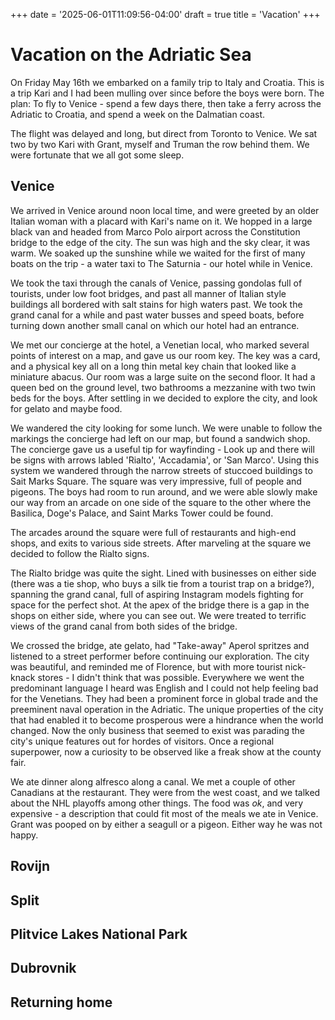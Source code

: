 +++
date = '2025-06-01T11:09:56-04:00'
draft = true
title = 'Vacation'
+++

# Vacation on the Adriatic Sea

On Friday May 16th we embarked on a family trip to Italy and Croatia. This is a trip Kari and I had been mulling over since before the boys were born. The plan: To fly to Venice - spend a few days there, then take a ferry across the Adriatic to Croatia, and spend a week on the Dalmatian coast.

The flight was delayed and long, but direct from Toronto to Venice. We sat two by two Kari with Grant, myself and Truman the row behind them. We were fortunate that we all got some sleep.

## Venice

We arrived in Venice around noon local time, and were greeted by an older Italian woman with a placard with Kari's name on it. We hopped in a large black van and headed from Marco Polo airport across the Constitution bridge to the edge of the city. The sun was high and the sky clear, it was warm. We soaked up the sunshine while we waited for the first of many boats on the trip - a water taxi to The Saturnia - our hotel while in Venice.

We took the taxi through the canals of Venice, passing gondolas full of tourists, under low foot bridges, and past all manner of Italian style buildings all bordered with salt stains for high waters past. We took the grand canal for a while and past water busses and speed boats, before turning down another small canal on which our hotel had an entrance.

We met our concierge at the hotel, a Venetian local, who marked several points of interest on a map, and gave us our room key. The key was a card, and a physical key all on a long thin metal key chain that looked like a miniature abacus. Our room was a large suite on the second floor. It had a queen bed on the ground level, two bathrooms a mezzanine with two twin beds for the boys. After settling in we decided to explore the city, and look for gelato and maybe food.

We wandered the city looking for some lunch. We were unable to follow the markings the concierge had left on our map, but found a sandwich shop. The concierge gave us a useful tip for wayfinding - Look up and there will be signs with arrows labled 'Rialto', 'Accadamia', or 'San Marco'. Using this system we wandered through the narrow streets of stuccoed buildings to Sait Marks Square. The square was very impressive, full of people and pigeons. The boys had room to run around, and we were able slowly make our way from an arcade on one side of the square to the other where the Basilica, Doge's Palace, and Saint Marks Tower could be found.

The arcades around the square were full of restaurants and high-end shops, and exits to various side streets. After marveling at the square we decided to follow the Rialto signs. 

The Rialto bridge was quite the sight. Lined with businesses on either side (there was a tie shop, who buys a silk tie from a tourist trap on a bridge?), spanning the grand canal, full of aspiring Instagram models fighting for space for the perfect shot. At the apex of the bridge there is a gap in the shops on either side, where you can see out. We were treated to terrific views of the grand canal from both sides of the bridge.

We crossed the bridge, ate gelato, had "Take-away" Aperol spritzes and listened to a street performer before continuing our exploration. The city was beautiful, and reminded me of Florence, but with more tourist nick-knack stores - I didn't think that was possible. Everywhere we went the predominant language I heard was English and I could not help feeling bad for the Venetians. They had been a prominent force in global trade and the preeminent naval operation in the Adriatic. The unique properties of the city that had enabled it to become prosperous were a hindrance when the world changed. Now the only business that seemed to exist was parading the city's unique features out for hordes of visitors. Once a regional superpower, now a curiosity to be observed like a freak show at the county fair.

We ate dinner along alfresco along a canal. We met a couple of other Canadians at the restaurant. They were from the west coast, and we talked about the NHL playoffs among other things. The food was _ok_, and very expensive - a description that could fit most of the meals we ate in Venice. Grant was pooped on by either a seagull or a pigeon. Either way he was not happy.

<!-- Day Two -->
<!-- 
The spa - and the elevator
Doges Palace
Lunch at Saint Marks
Truman with the Seaguls
St Marks Tower
Acidamia bridge?
 -->
<!-- Day Three -->
<!-- 
    Boat tour of the islands - Venetian Lagoon tour
    Merano - glass making
    Berano - coloured buildings 
    Torcello - lunch and a church

    Ferry to Croatia
    Sunset over Rovinj
-->

## Rovijn
<!-- Domir - our Driver -->
<!-- Pula - Roman ruins, Sasha tour guide -->
<!-- Rovijn, Goran tour guide -->
<!-- Croatia's next top Dracula -->
<!--  Dinner at the hotel -->

## Split
<!-- 
    Aparment
    Quick explore
    Roko tour guide
    Roman palace
    Bačvice Beach
    Hadjuk soccer team
    Little market
    Tommy Store

    Private boat tour - Karlo first mate
    Hvar sunniest island in the world
    Swimming in red rocks lagoon
 -->

## Plitvice Lakes National Park
<!-- 
    Tour guide Mikeala
    tooful formation in lakes
    giant water fall
 -->

 ## Dubrovnik
 <!-- 
    Apartment - wow
    the main road
    Banje Beach

    Old City tour guide Tea
    Truman hurt himself - pepa pig, and police badges
    Walking the walls of the city
    Rocky beach with stairs - Plaža Sveti Jakov
    Dinner at the beach
    Stairs!!

    Kayak to Betina Cave beach
    Swim at the cave beach
    The disaterous return
    Wandering the old city
    Taking the cable car to the top of the city
    Smash burgers
  -->

  ## Returning home
  <!-- 
  Fly to munich
  Fly to Toronto - bad joke about Vancover
  -->